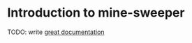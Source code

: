 # Introduction to mine-sweeper

TODO: write [great documentation](http://jacobian.org/writing/what-to-write/)
